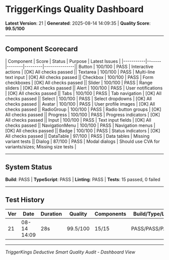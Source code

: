﻿# TriggerKings Quality Dashboard

**Latest Version**: 21 | **Generated**: 2025-08-14 14:09:35 | **Quality Score**: **99.5/100**

---

## Component Scorecard

| Component | Score | Status | Purpose | Latest Issues |
|-----------|-------|--------|---------|---------------|| Button | 100/100 | PASS | Interactive actions | [OK] All checks passed || Textarea | 100/100 | PASS | Multi-line text input | [OK] All checks passed || Checkbox | 100/100 | PASS | Form checkboxes | [OK] All checks passed || Slider | 100/100 | PASS | Range sliders | [OK] All checks passed || Alert | 100/100 | PASS | User notifications | [OK] All checks passed || Tabs | 100/100 | PASS | Tab navigation | [OK] All checks passed || Select | 100/100 | PASS | Select dropdowns | [OK] All checks passed || Avatar | 100/100 | PASS | User profile images | [OK] All checks passed || RadioGroup | 100/100 | PASS | Radio button groups | [OK] All checks passed || Progress | 100/100 | PASS | Progress indicators | [OK] All checks passed || Input | 100/100 | PASS | Text input fields | [OK] All checks passed || NavigationMenu | 100/100 | PASS | Navigation menus | [OK] All checks passed || Badge | 100/100 | PASS | Status indicators | [OK] All checks passed || DataTable | 97/100 | PASS | Data tables | Missing variant tests || Dialog | 87/100 | PASS | Modal dialogs | Should use CVA for variants/sizes; Missing size tests |

---

## System Status

**Build**: PASS | **TypeScript**: PASS | **Linting**: PASS | **Tests**: 15 passed, 0 failed

---

## Test History

| Ver | Date        | Duration | Quality  | Components | Build/Type/Lint | Tests |
| --- | ----------- | -------- | -------- | ---------- | --------------- | ----- |
| 21  | 08-14 14:09 | 28s      | 99.5/100 | 15/15      | PASS/PASS/PASS  | 15/15 |

---

_TriggerKings Deductive Smart Quality Audit - Dashboard View_
